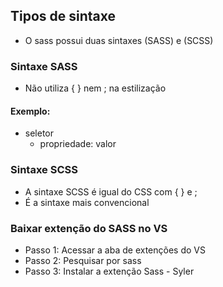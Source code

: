## Tipos de sintaxe
- O sass possui duas sintaxes (SASS) e (SCSS)

### Sintaxe SASS
- Não utiliza { } nem ; na estilização
#### Exemplo:
* seletor
    * propriedade: valor

### Sintaxe SCSS
- A sintaxe SCSS é igual do CSS com { } e ;
- É a sintaxe mais convencional

### Baixar extenção do SASS no VS
- Passo 1: Acessar a aba de extenções do VS
- Passo 2: Pesquisar por sass
- Passo 3: Instalar a extenção Sass - Syler